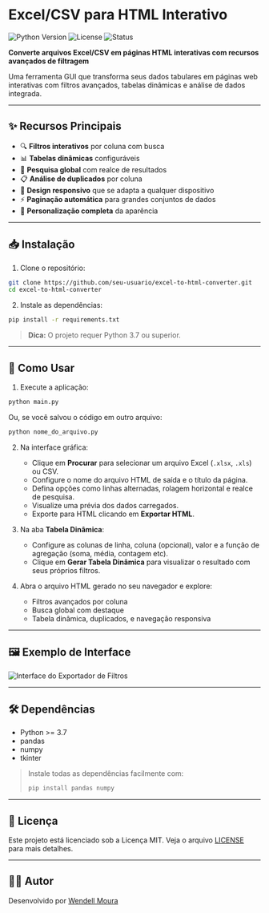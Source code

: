 # Excel/CSV para HTML Interativo

![Python Version](https://img.shields.io/badge/python-3.7%2B-blue)
![License](https://img.shields.io/badge/license-MIT-green)
![Status](https://img.shields.io/badge/status-stable-brightgreen)

**Converte arquivos Excel/CSV em páginas HTML interativas com recursos avançados de filtragem**

Uma ferramenta GUI que transforma seus dados tabulares em páginas web interativas com filtros avançados, tabelas dinâmicas e análise de dados integrada.

---

## ✨ Recursos Principais

- 🔍 **Filtros interativos** por coluna com busca
- 📊 **Tabelas dinâmicas** configuráveis
- 🔎 **Pesquisa global** com realce de resultados
- 📋 **Análise de duplicados** por coluna
- 📱 **Design responsivo** que se adapta a qualquer dispositivo
- ⚡ **Paginação automática** para grandes conjuntos de dados
- 🎨 **Personalização completa** da aparência

---

## 📥 Instalação

1. Clone o repositório:
```bash
git clone https://github.com/seu-usuario/excel-to-html-converter.git
cd excel-to-html-converter
```

2. Instale as dependências:
```bash
pip install -r requirements.txt
```

> **Dica:** O projeto requer Python 3.7 ou superior.

---

## 🚀 Como Usar

1. Execute a aplicação:
```bash
python main.py
```
Ou, se você salvou o código em outro arquivo:
```bash
python nome_do_arquivo.py
```

2. Na interface gráfica:
   - Clique em **Procurar** para selecionar um arquivo Excel (`.xlsx`, `.xls`) ou CSV.
   - Configure o nome do arquivo HTML de saída e o título da página.
   - Defina opções como linhas alternadas, rolagem horizontal e realce de pesquisa.
   - Visualize uma prévia dos dados carregados.
   - Exporte para HTML clicando em **Exportar HTML**.

3. Na aba **Tabela Dinâmica**:
   - Configure as colunas de linha, coluna (opcional), valor e a função de agregação (soma, média, contagem etc).
   - Clique em **Gerar Tabela Dinâmica** para visualizar o resultado com seus próprios filtros.

4. Abra o arquivo HTML gerado no seu navegador e explore:
   - Filtros avançados por coluna
   - Busca global com destaque
   - Tabela dinâmica, duplicados, e navegação responsiva

---

## 🖼️ Exemplo de Interface

![Interface do Exportador de Filtros](docs/interface_exemplo.png)

---

## 🛠️ Dependências

- Python >= 3.7
- pandas
- numpy
- tkinter

> Instale todas as dependências facilmente com:
> ```bash
> pip install pandas numpy
> ```

---

## 📄 Licença

Este projeto está licenciado sob a Licença MIT. Veja o arquivo [LICENSE](LICENSE) para mais detalhes.

---

## 👨‍💻 Autor

Desenvolvido por [Wendell Moura](https://github.com/wendellmoura)
